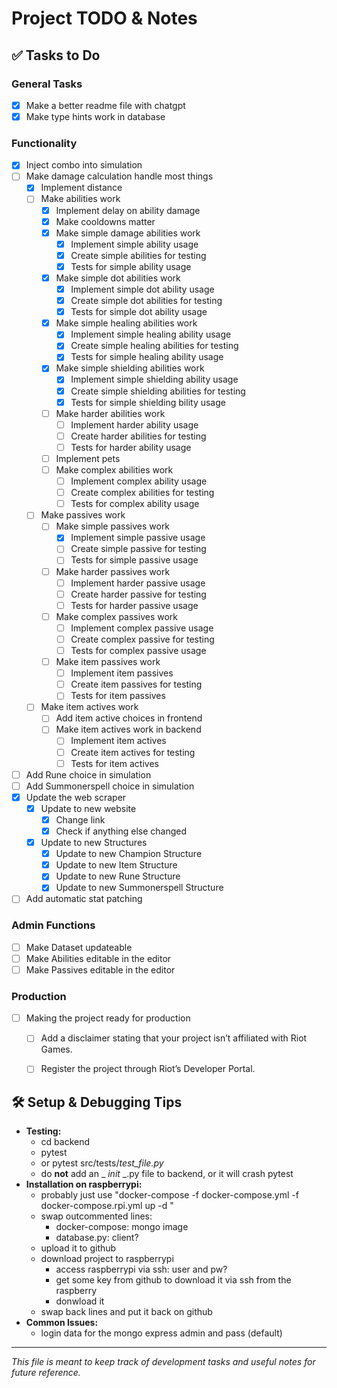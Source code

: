 # Project TODO & Notes

## ✅ Tasks to Do
### General Tasks ###
- [x] Make a better readme file with chatgpt
- [x] Make type hints work in database
### Functionality ###
- [x] Inject combo into simulation
- [ ] Make damage calculation handle most things
    - [x] Implement distance
    - [ ] Make abilities work
        - [x] Implement delay on ability damage
        - [x] Make cooldowns matter
        - [x] Make simple damage abilities work
            - [x] Implement simple ability usage
            - [x] Create simple abilities for testing
            - [x] Tests for simple ability usage
        - [x] Make simple dot abilities work
            - [x] Implement simple dot ability usage
            - [x] Create simple dot abilities for testing
            - [x] Tests for simple dot ability usage
        - [x] Make simple healing abilities work
            - [x] Implement simple healing ability usage
            - [x] Create simple healing abilities for testing
            - [x] Tests for simple healing ability usage
        - [x] Make simple shielding abilities work
            - [x] Implement simple shielding ability usage
            - [x] Create simple shielding abilities for testing
            - [x] Tests for simple shielding  bility usage
        - [ ] Make harder abilities work
            - [ ] Implement harder ability usage
            - [ ] Create harder abilities for testing
            - [ ] Tests for harder ability usage
        - [ ] Implement pets
        - [ ] Make complex abilities work
            - [ ] Implement complex ability usage
            - [ ] Create complex abilities for testing
            - [ ] Tests for complex ability usage
    - [ ] Make passives work
        - [ ] Make simple passives work
            - [x] Implement simple passive usage
            - [ ] Create simple passive for testing
            - [ ] Tests for simple passive usage
        - [ ] Make harder passives work
            - [ ] Implement harder passive usage
            - [ ] Create harder passive for testing
            - [ ] Tests for harder passive usage
        - [ ] Make complex passives work
            - [ ] Implement complex passive usage
            - [ ] Create complex passive for testing
            - [ ] Tests for complex passive usage
        - [ ] Make item passives work
            - [ ] Implement item passives
            - [ ] Create item passives for testing
            - [ ] Tests for item passives
    - [ ] Make item actives work
        - [ ] Add item active choices in frontend
        - [ ] Make item actives work in backend
            - [ ] Implement item actives
            - [ ] Create item actives for testing
            - [ ] Tests for item actives
- [ ] Add Rune choice in simulation
- [ ] Add Summonerspell choice in simulation
- [x] Update the web scraper
    - [x] Update to new website
        - [x] Change link
        - [x] Check if anything else changed
    - [x] Update to new Structures
        - [x] Update to new Champion Structure
        - [x] Update to new Item Structure
        - [x] Update to new Rune Structure
        - [x] Update to new Summonerspell Structure
- [ ] Add automatic stat patching
### Admin Functions ###
- [ ] Make Dataset updateable
- [ ] Make Abilities editable in the editor
- [ ] Make Passives editable in the editor
### Production ###
- [ ] Making the project ready for production
    - [ ] Add a disclaimer stating that your project isn’t affiliated with Riot Games.
    - [ ] Register the project through Riot’s Developer Portal.


## 🛠 Setup & Debugging Tips
- **Testing:**
    - cd backend
    - pytest
    - or pytest src/tests/*test_file.py*
    - do **not** add an _ _init_ _.py file to backend, or it will crash pytest
- **Installation on raspberrypi:**
    - probably just use "docker-compose -f docker-compose.yml -f docker-compose.rpi.yml up -d
"
    - swap outcommented lines:
        - docker-compose: mongo image
        - database.py: client?
    - upload it to github
    - download project to raspberrypi
        - access raspberrypi via ssh: user and pw?
        - get some key from github to download it via ssh from the raspberry
        - donwload it
    - swap back lines and put it back on github
- **Common Issues:**
    - login data for the mongo express admin and pass (default)

---
*This file is meant to keep track of development tasks and useful notes for future reference.*

